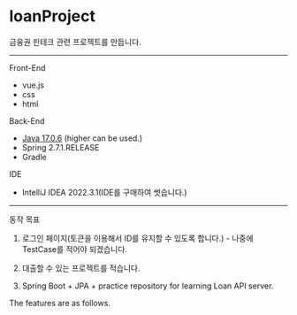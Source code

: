# loanProject
금융권 핀테크 관련 프로젝트를 만듭니다.

---
Front-End
 - vue.js
 - css
 - html

Back-End
 - [Java 17.0.6](https://www.oracle.com/java/technologies/javase/jdk17-archive-downloads.html) (higher can be used.)
 - Spring 2.7.1.RELEASE
 - Gradle
   
IDE
 - IntelliJ IDEA 2022.3.1(IDE를 구매하여 썻습니다.)

---
동작 목표
1. 로그인 페이지(토큰을 이용해서 ID를 유지할 수 있도록 합니다.) - 나중에 TestCase를 적어야 되겠습니다.
2. 대출할 수 있는 프로젝트를 적습니다.

3. Spring Boot + JPA + practice repository for learning Loan API server.

The features are as follows.


